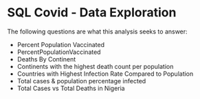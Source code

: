 # SQL Covid - Data Exploration


The following questions are what this analysis seeks to answer:
- Percent Population Vaccinated
- PercentPopulationVaccinated
- Deaths By Continent
- Continents with the highest death count per population
- Countries with Highest Infection Rate Compared to Population
- Total cases & population percentage infected
- Total Cases vs Total Deaths in Nigeria

